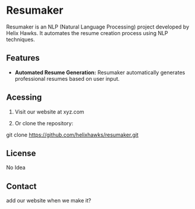 # Resumaker



Resumaker is an NLP (Natural Language Processing) project developed by Helix Hawks. It automates the resume creation process using NLP techniques.

## Features

- **Automated Resume Generation:** Resumaker automatically generates professional resumes based on user input.

## Acessing

1. Visit our website at xyz.com

2. Or clone the repository:

git clone https://github.com/helixhawks/resumaker.git


## License

No Idea

## Contact

 add our website when we make it?